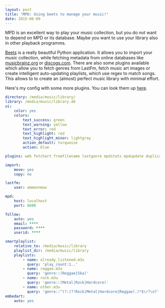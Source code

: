 ```yaml
---
layout: post
title: "MPD: Using beets to manage your music!"
date: 2015-06-09
---
```


MPD is an excellent way to play your music collection, but you do not want to depend on MPD or its
database. Maybe you want to use your library also in other playback programms.

[Beets](http://beets.radbox.org/) is a really beautiful Python application. It allows you to import
your music collection, while fetching metadata from online databases like [musicbrainz.org](https://musicbrainz.org/) or [discogs.com](http://www.discogs.com/).
There are also some plugins available which allow you to fetch genres from LastFm, fetch music
art images or create intelligent auto-updating playlists, which use regex to match songs.
This allows to to create an (almost) perfect music library with minimal effort.

Here's my config with some more plugins. You can look them up [here](https://beets.readthedocs.org/en/v1.3.13/plugins/index.html).

```yaml
directory: /media/music/library/
library: /media/music/library.db
ui:
    color: yes
    colors:
        text_success: green
        text_warning: yellow
        text_error: red
        text_highlight: red
        text_highlight_minor: lightgray
        action_default: turquoise
        action: blue

plugins: web fetchart fromfilename lastgenre mpdstats mpdupdate duplicates missing follow lastimport smartplaylist embedart

import:
    move: yes
    copy: no

lastfm:
    user: ammannmax

mpd:
    host: localhost
    port: 6600

follow:
    auto: yes
    email: **** 
    password: ****
    userid: **** 

smartplaylist:
    relative_to: /media/music/library
    playlist_dir: /media/music/library
    playlists:
        - name: already_listened.m3u
          query: 'play_count:1..'
        - name: reggae.m3u
          query: 'genre::(Reggae|Ska)'             
        - name: rock.m3u
          query: 'genre::(Metal|Rock|Hardcore)'
        - name: other.m3u
          query: 'genre::^(?:(?!Rock|Metal|Hardcore|Reggae).)*$\r?\n?'
embedart:
    auto: yes
```
